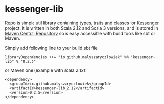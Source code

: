 # kessenger-lib
Repo is simple util library containing types, traits and classes for [Kessenger](https://github.com/malyszaryczlowiek/Kessenger) 
project. It is written in both Scala 2.12 and Scala 3 versions, and is stored in 
[Maven Central Repository](https://mvnrepository.com/artifact/io.github.malyszaryczlowiek/kessenger-lib) so is easy accessible with 
build tools like sbt or Maven. 


Simply add following line to your build.sbt file:

```
libraryDependencies ++= "io.github.malyszaryczlowiek" %% "kessenger-lib" % "0.2.5"
```
or Maven one (example with scala 2.12):
```
<dependency>
  <groupId>io.github.malyszaryczlowiek</groupId>
  <artifactId>kessenger-lib_2.12</artifactId>
  <version>0.2.5</version>
</dependency>
```